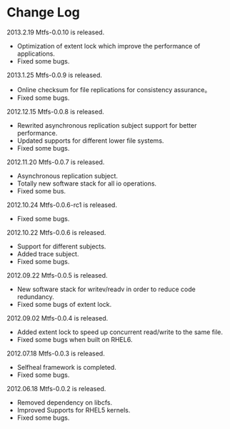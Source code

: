 # Change Log #
2013.2.19 Mtfs-0.0.10 is released.
  * Optimization of extent lock which improve the performance of applications.
  * Fixed some bugs.

2013.1.25 Mtfs-0.0.9 is released.
  * Online checksum for file replications for consistency assurance。
  * Fixed some bugs.

2012.12.15 Mtfs-0.0.8 is released.
  * Rewrited asynchronous replication subject support for better performance.
  * Updated supports for different lower file systems.
  * Fixed some bugs.

2012.11.20 Mtfs-0.0.7 is released.
  * Asynchronous replication subject.
  * Totally new software stack for all io operations.
  * Fixed some bus.

2012.10.24 Mtfs-0.0.6-rc1 is released.
  * Fixed some bugs.

2012.10.22 Mtfs-0.0.6 is released.
  * Support for different subjects.
  * Added trace subject.
  * Fixed some bugs.

2012.09.22 Mtfs-0.0.5 is released.
  * New software stack for writev/readv in order to reduce code redundancy.
  * Fixed some bugs of extent lock.

2012.09.02 Mtfs-0.0.4 is released.
  * Added extent lock to speed up concurrent read/write to the same file.
  * Fixed some bugs when built on RHEL6.

2012.07.18 Mtfs-0.0.3 is released.
  * Selfheal framework is completed.
  * Fixed some bugs.

2012.06.18 Mtfs-0.0.2 is released.
  * Removed dependency on libcfs.
  * Improved Supports for RHEL5 kernels.
  * Fixed some bugs.